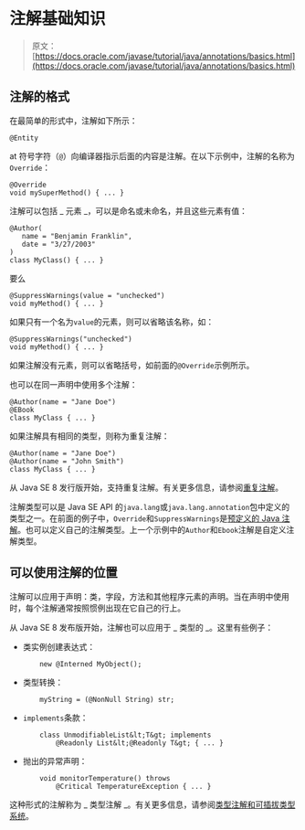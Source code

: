 # 注解基础知识

> 原文： [https://docs.oracle.com/javase/tutorial/java/annotations/basics.html](https://docs.oracle.com/javase/tutorial/java/annotations/basics.html)

## 注解的格式

在最简单的形式中，注解如下所示：

```
@Entity

```

at 符号字符（`@`）向编译器指示后面的内容是注解。在以下示例中，注解的名称为`Override`：

```
@Override
void mySuperMethod() { ... }

```

注解可以包括 _ 元素 _，可以是命名或未命名，并且这些元素有值：

```
@Author(
   name = "Benjamin Franklin",
   date = "3/27/2003"
)
class MyClass() { ... }

```

要么

```
@SuppressWarnings(value = "unchecked")
void myMethod() { ... }

```

如果只有一个名为`value`的元素，则可以省略该名称，如：

```
@SuppressWarnings("unchecked")
void myMethod() { ... }

```

如果注解没有元素，则可以省略括号，如前面的`@Override`示例所示。

也可以在同一声明中使用多个注解：

```
@Author(name = "Jane Doe")
@EBook
class MyClass { ... }

```

如果注解具有相同的类型，则称为重复注解：

```
@Author(name = "Jane Doe")
@Author(name = "John Smith")
class MyClass { ... }

```

从 Java SE 8 发行版开始，支持重复注解。有关更多信息，请参阅[重复注解](repeating.html)。

注解类型可以是 Java SE API 的`java.lang`或`java.lang.annotation`包中定义的类型之一。在前面的例子中，`Override`和`SuppressWarnings`是[预定义的 Java 注解](predefined.html)。也可以定义自己的注解类型。上一个示例中的`Author`和`Ebook`注解是自定义注解类型。

## 可以使用注解的位置

注解可以应用于声明：类，字段，方法和其他程序元素的声明。当在声明中使用时，每个注解通常按照惯例出现在它自己的行上。

从 Java SE 8 发布版开始，注解也可以应用于 _ 类型的 _。这里有些例子：

*   类实例创建表达式：

    ```
        new @Interned MyObject();

    ```

*   类型转换：

    ```
        myString = (@NonNull String) str;

    ```

*   `implements`条款：

    ```
        class UnmodifiableList&lt;T&gt; implements
            @Readonly List&lt;@Readonly T&gt; { ... }

    ```

*   抛出的异常声明：

    ```
        void monitorTemperature() throws
            @Critical TemperatureException { ... }

    ```

这种形式的注解称为 _ 类型注解 _。有关更多信息，请参阅[类型注解和可插拔类型系统](type_annotations.html)。